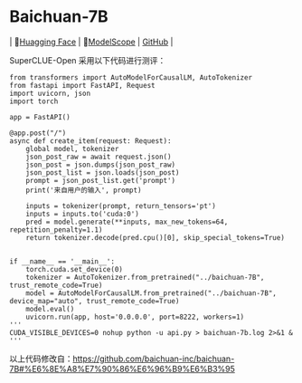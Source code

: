 # Baichuan-7B
| 🤗[Huagging Face](https://huggingface.co/baichuan-inc/Baichuan-7B) | 🤖[ModelScope](https://modelscope.cn/organization/baichuan-inc) | [GitHub](https://github.com/baichuan-inc/baichuan-7B) |

SuperCLUE-Open 采用以下代码进行测评：

```
from transformers import AutoModelForCausalLM, AutoTokenizer
from fastapi import FastAPI, Request
import uvicorn, json
import torch

app = FastAPI()

@app.post("/")
async def create_item(request: Request):
    global model, tokenizer
    json_post_raw = await request.json()
    json_post = json.dumps(json_post_raw)
    json_post_list = json.loads(json_post)
    prompt = json_post_list.get('prompt')
    print('来自用户的输入', prompt)

    inputs = tokenizer(prompt, return_tensors='pt')
    inputs = inputs.to('cuda:0')
    pred = model.generate(**inputs, max_new_tokens=64, repetition_penalty=1.1)
    return tokenizer.decode(pred.cpu()[0], skip_special_tokens=True)


if __name__ == '__main__':
    torch.cuda.set_device(0)
    tokenizer = AutoTokenizer.from_pretrained("../baichuan-7B", trust_remote_code=True)
    model = AutoModelForCausalLM.from_pretrained("../baichuan-7B", device_map="auto", trust_remote_code=True)
    model.eval()
    uvicorn.run(app, host='0.0.0.0', port=8222, workers=1)
'''
CUDA_VISIBLE_DEVICES=0 nohup python -u api.py > baichuan-7b.log 2>&1 & 
'''
```

以上代码修改自：https://github.com/baichuan-inc/baichuan-7B#%E6%8E%A8%E7%90%86%E6%96%B9%E6%B3%95